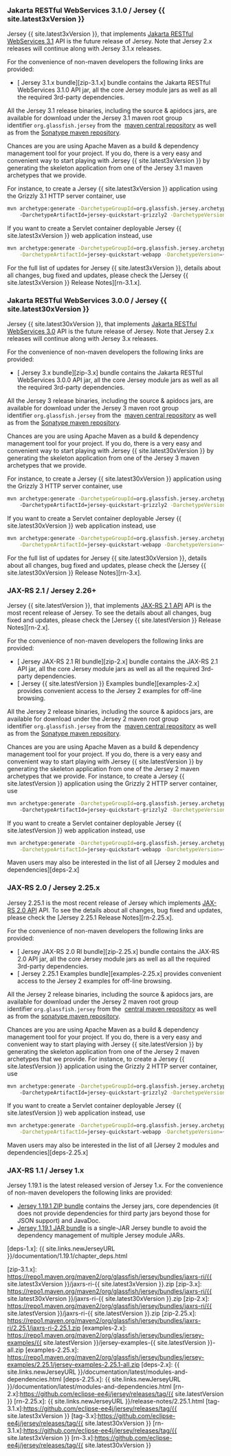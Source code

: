 [//]: # " Copyright (c) 2018, 2022 Oracle and/or its affiliates. All rights reserved. "
[//]: # "  "
[//]: # " This program and the accompanying materials are made available under the "
[//]: # " terms of the Eclipse Public License v. 2.0, which is available at "
[//]: # " http://www.eclipse.org/legal/epl-2.0. "
[//]: # "  "
[//]: # " This Source Code may also be made available under the following Secondary "
[//]: # " Licenses when the conditions for such availability set forth in the "
[//]: # " Eclipse Public License v. 2.0 are satisfied: GNU General Public License, "
[//]: # " version 2 with the GNU Classpath Exception, which is available at "
[//]: # " https://www.gnu.org/software/classpath/license.html. "
[//]: # "  "
[//]: # " SPDX-License-Identifier: EPL-2.0 OR GPL-2.0 WITH Classpath-exception-2.0 "

<h3>Jakarta RESTful WebServices 3.1.0 / Jersey {{ site.latest3xVersion }}</h3>

Jersey&nbsp;{{ site.latest3xVersion }}, that implements [Jakarta RESTful WebServices 3.1][jaxrs-3.1] API is the future release of Jersey.
Note that Jersey 2.x releases will continue along with Jersey 3.1.x releases.

For the convenience of non-maven developers the following links are provided:

*   [<var class="icon-cloud-download"></var> Jersey 3.1.x bundle][zip-3.1.x] bundle contains
    the Jakarta RESTful WebServices 3.1.0 API jar, all the core Jersey module jars as well as all the required 3rd-party
    dependencies.

All the Jersey 3.1 release binaries, including the source & apidocs jars, are available for
download under the Jersey 3.1 maven root group identifier `org.glassfish.jersey` from the 
[maven central repository][mvn-central] as well as from the [Sonatype maven repository][mvn-oss].

Chances are you are using Apache Maven as a build & dependency management tool for your project.
If you do, there is a very easy and convenient way to start playing with Jersey {{ site.latest3xVersion }} by generating
the skeleton application from one of the Jersey 3.1 maven archetypes that we provide.

For instance, to create a Jersey {{ site.latest3xVersion }} application using the Grizzly 3.1 HTTP server container, use

```bash
mvn archetype:generate -DarchetypeGroupId=org.glassfish.jersey.archetypes \
    -DarchetypeArtifactId=jersey-quickstart-grizzly2 -DarchetypeVersion={{ site.latest3xVersion }}
```

If you want to create a Servlet container deployable Jersey {{ site.latest3xVersion }} web application instead, use

```bash
mvn archetype:generate -DarchetypeGroupId=org.glassfish.jersey.archetypes \
    -DarchetypeArtifactId=jersey-quickstart-webapp -DarchetypeVersion={{ site.latest3xVersion }}
```

For the full list of updates for Jersey {{ site.latest3xVersion }}, details about all changes, bug fixed and updates,
please check the [Jersey {{ site.latest3xVersion }} Release Notes][rn-3.1.x].

<h3>Jakarta RESTful WebServices 3.0.0 / Jersey {{ site.latest30xVersion }}</h3>                             

Jersey&nbsp;{{ site.latest30xVersion }}, that implements [Jakarta RESTful WebServices 3.0][jaxrs-3.0] API is the future release of Jersey. 
Note that Jersey 2.x releases will continue along with Jersey 3.x releases.             

For the convenience of non-maven developers the following links are provided:

*   [<var class="icon-cloud-download"></var> Jersey 3.x bundle][zip-3.x] bundle contains
    the Jakarta RESTful WebServices 3.0.0 API jar, all the core Jersey module jars as well as all the required 3rd-party
    dependencies.

All the Jersey 3 release binaries, including the source & apidocs jars, are available for
download under the Jersey 3 maven root group identifier `org.glassfish.jersey` from the 
[maven central repository][mvn-central] as well as from the [Sonatype maven repository][mvn-oss].

Chances are you are using Apache Maven as a build & dependency management tool for your project.
If you do, there is a very easy and convenient way to start playing with Jersey {{ site.latest30xVersion }} by generating
the skeleton application from one of the Jersey 3 maven archetypes that we provide.

For instance, to create a Jersey {{ site.latest30xVersion }} application using the Grizzly 3 HTTP server container, use

```bash
mvn archetype:generate -DarchetypeGroupId=org.glassfish.jersey.archetypes \
    -DarchetypeArtifactId=jersey-quickstart-grizzly2 -DarchetypeVersion={{ site.latest30xVersion }}
```

If you want to create a Servlet container deployable Jersey {{ site.latest30xVersion }} web application instead, use

```bash
mvn archetype:generate -DarchetypeGroupId=org.glassfish.jersey.archetypes \
    -DarchetypeArtifactId=jersey-quickstart-webapp -DarchetypeVersion={{ site.latest30xVersion }}
```

For the full list of updates for Jersey {{ site.latest30xVersion }}, details about all changes, bug fixed and updates, 
please check the [Jersey {{ site.latest30xVersion }} Release Notes][rn-3.x].

<h3>JAX-RS 2.1 / Jersey 2.26+</h3>

Jersey&nbsp;{{ site.latestVersion }}, that implements [JAX-RS 2.1 API][jaxrs-2.1] API is the most recent release of Jersey.
To see the details about all changes, bug fixed and updates, please check the [Jersey {{ site.latestVersion }} Release Notes][rn-2.x].

For the convenience of non-maven developers the following links are provided:

*   [<var class="icon-cloud-download"></var> Jersey JAX-RS 2.1 RI bundle][zip-2.x] bundle contains
    the JAX-RS 2.1 API jar, all the core Jersey module jars as well as all the required 3rd-party
    dependencies.
*   [<var class="icon-cloud-download"></var> Jersey {{ site.latestVersion }} Examples bundle][examples-2.x] provides
    convenient access to the Jersey 2 examples for off-line browsing.

All the Jersey 2 release binaries, including the source & apidocs jars, are available for
download under the Jersey 2 maven root group identifier `org.glassfish.jersey` from the 
[maven central repository][mvn-central] as well as from the [Sonatype maven repository][mvn-oss].

Chances are you are using Apache Maven as a build & dependency management tool for your project.
If you do, there is a very easy and convenient way to start playing with Jersey {{ site.latestVersion }} by generating
the skeleton application from one of the Jersey 2 maven archetypes that we provide.
For instance, to create a Jersey {{ site.latestVersion }} application using the Grizzly 2 HTTP server container, use

```bash
mvn archetype:generate -DarchetypeGroupId=org.glassfish.jersey.archetypes \
    -DarchetypeArtifactId=jersey-quickstart-grizzly2 -DarchetypeVersion={{ site.latestVersion }}
```

If you want to create a Servlet container deployable Jersey {{ site.latestVersion }} web application instead, use

```bash
mvn archetype:generate -DarchetypeGroupId=org.glassfish.jersey.archetypes \
    -DarchetypeArtifactId=jersey-quickstart-webapp -DarchetypeVersion={{ site.latestVersion }}
```

Maven users may also be interested in the list of all [Jersey 2 modules and dependencies][deps-2.x]

<h3>JAX-RS 2.0 / Jersey 2.25.x</h3>

Jersey&nbsp;2.25.1 is the most recent release of Jersey which implements [JAX-RS 2.0 API][jaxrs-2.0] API.
To see the details about all changes, bug fixed and updates, please check the [Jersey 2.25.1 Release Notes][rn-2.25.x].

For the convenience of non-maven developers the following links are provided:

*   [<var class="icon-cloud-download"></var> Jersey JAX-RS 2.0 RI bundle][zip-2.25.x] bundle contains
    the JAX-RS 2.0 API jar, all the core Jersey module jars as well as all the required 3rd-party
    dependencies.
*   [<var class="icon-cloud-download"></var> Jersey 2.25.1 Examples bundle][examples-2.25.x] provides
    convenient access to the Jersey 2 examples for off-line browsing.

All the Jersey 2 release binaries, including the source & apidocs jars, are available for
download under the Jersey 2 maven root group identifier `org.glassfish.jersey` from the 
[central maven repository][mvn-central] as well as from the [sonatype maven repository][mvn-jvn].

Chances are you are using Apache Maven as a build & dependency management tool for your project.
If you do, there is a very easy and convenient way to start playing with Jersey {{ site.latestVersion }} by generating
the skeleton application from one of the Jersey 2 maven archetypes that we provide.
For instance, to create a Jersey {{ site.latestVersion }} application using the Grizzly 2 HTTP server container, use

```bash
mvn archetype:generate -DarchetypeGroupId=org.glassfish.jersey.archetypes \
    -DarchetypeArtifactId=jersey-quickstart-grizzly2 -DarchetypeVersion={{ site.latestVersion }}
```

If you want to create a Servlet container deployable Jersey {{ site.latestVersion }} web application instead, use

```bash
mvn archetype:generate -DarchetypeGroupId=org.glassfish.jersey.archetypes \
    -DarchetypeArtifactId=jersey-quickstart-webapp -DarchetypeVersion={{ site.latestVersion }}
```

Maven users may also be interested in the list of all [Jersey 2 modules and dependencies][deps-2.25.x]

<h3>JAX-RS 1.1 / Jersey 1.x</h3>

Jersey 1.19.1 is the latest released version of Jersey 1.x. For the convenience of non-maven developers
the following links are provided:

*   [<var class="icon-cloud-download"></var> Jersey 1.19.1 ZIP bundle][zip-1.x] contains the Jersey
    jars, core dependencies (it does not provide dependencies for third party jars beyond those for JSON
    support) and JavaDoc.
*   [<var class="icon-cloud-download"></var> Jersey 1.19.1 JAR bundle][jar-1.x] is a single-JAR Jersey
    bundle to avoid the dependency management of multiple Jersey module JARs.

[mvn-central]: https://repo1.maven.org/maven2/org/glassfish/jersey/
[mvn-jvn]: https://oss.sonatype.org/content/groups/public/org/glassfish/jersey/
[mvn-oss]: https://jakarta.oss.sonatype.org/content/groups/public/org/glassfish/jersey/

[zip-1.x]: https://repo1.maven.org/maven2/com/sun/eclipse-ee4j/jersey-archive/1.19.1/jersey-archive-1.19.1.zip
[jar-1.x]: https://repo1.maven.org/maven2/com/sun/eclipse-ee4j/jersey-bundle/1.19.1/jersey-bundle-1.19.1.jar
[deps-1.x]: {{ site.links.newJerseyURL }}/documentation/1.19.1/chapter_deps.html

[jaxrs-3.1]: https://jakarta.ee/specifications/restful-ws/3.1/
[jaxrs-3.0]: https://jakarta.ee/specifications/restful-ws/3.0/
[jaxrs-2.1]: https://jcp.org/en/jsr/detail?id=370
[jaxrs-2.0]: https://jcp.org/en/jsr/detail?id=339
[zip-3.1.x]: https://repo1.maven.org/maven2/org/glassfish/jersey/bundles/jaxrs-ri/{{ site.latest3xVersion }}/jaxrs-ri-{{ site.latest3xVersion }}.zip
[zip-3.x]: https://repo1.maven.org/maven2/org/glassfish/jersey/bundles/jaxrs-ri/{{ site.latest30xVersion }}/jaxrs-ri-{{ site.latest30xVersion }}.zip
[zip-2.x]: https://repo1.maven.org/maven2/org/glassfish/jersey/bundles/jaxrs-ri/{{ site.latestVersion }}/jaxrs-ri-{{ site.latestVersion }}.zip
[zip-2.25.x]: https://repo1.maven.org/maven2/org/glassfish/jersey/bundles/jaxrs-ri/2.25.1/jaxrs-ri-2.25.1.zip
[examples-2.x]: https://repo1.maven.org/maven2/org/glassfish/jersey/bundles/jersey-examples/{{ site.latestVersion }}/jersey-examples-{{ site.latestVersion }}-all.zip
[examples-2.25.x]: https://repo1.maven.org/maven2/org/glassfish/jersey/bundles/jersey-examples/2.25.1/jersey-examples-2.25.1-all.zip
[deps-2.x]: {{ site.links.newJerseyURL }}/documentation/latest/modules-and-dependencies.html
[deps-2.25.x]: {{ site.links.newJerseyURL }}/documentation/latest/modules-and-dependencies.html
[rn-2.x]:https://github.com/eclipse-ee4j/jersey/releases/tag/{{ site.latestVersion }}
[rn-2.25.x]: {{ site.links.newJerseyURL }}/release-notes/2.25.1.html
[tag-3.1.x]:https://github.com/eclipse-ee4j/jersey/releases/tag/{{ site.latest3xVersion }}
[tag-3.x]:https://github.com/eclipse-ee4j/jersey/releases/tag/{{ site.latest30xVersion }}
[rn-3.1.x]:https://github.com/eclipse-ee4j/jersey/releases/tag/{{ site.latest3xVersion }}
[rn-3.x]:https://github.com/eclipse-ee4j/jersey/releases/tag/{{ site.latest30xVersion }}
